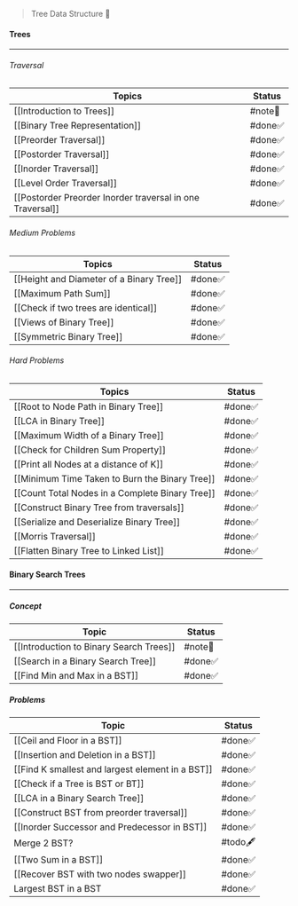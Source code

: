 > Tree Data Structure 🎄
#### Trees
---
###### Traversal
| Topics                                                    | Status  |
| --------------------------------------------------------- | ------- |
| [[Introduction to Trees]]                           | #note📃 |
| [[Binary Tree Representation]]                            | #done✅  |
| [[Preorder Traversal]]                                    | #done✅  |
| [[Postorder Traversal]]                                   | #done✅  |
| [[Inorder Traversal]]                                     | #done✅  |
| [[Level Order Traversal]]                                 | #done✅  |
| [[Postorder Preorder Inorder traversal in one Traversal]] | #done✅  |
###### Medium Problems
| Topics                                   | Status |
| ---------------------------------------- | ------ |
| [[Height and Diameter of a Binary Tree]] | #done✅ |
| [[Maximum Path Sum]]                     | #done✅ |
| [[Check if two trees are identical]]     | #done✅ |
| [[Views of Binary Tree]]                 | #done✅ |
| [[Symmetric Binary Tree]]                | #done✅ |
###### Hard Problems
| Topics                                          | Status  |
| ----------------------------------------------- | ------- |
| [[Root to Node Path in Binary Tree]]            | #done✅  |
| [[LCA in Binary Tree]]                          | #done✅  |
| [[Maximum Width of a Binary Tree]]              | #done✅  |
| [[Check for Children Sum Property]]             | #done✅  |
| [[Print all Nodes at a distance of K]]          | #done✅  |
| [[Minimum Time Taken to Burn the Binary Tree]]  | #done✅  |
| [[Count Total Nodes in a Complete Binary Tree]] | #done✅  |
| [[Construct Binary Tree from traversals]]       | #done✅  |
| [[Serialize and Deserialize Binary Tree]]       | #done✅  |
| [[Morris Traversal]]                            | #done✅  |
| [[Flatten Binary Tree to Linked List]]          | #done✅  |
#### Binary Search Trees
---
##### Concept
| Topic                                   | Status  |
| --------------------------------------- | ------- |
| [[Introduction to Binary Search Trees]] | #note📃 |
| [[Search in a Binary Search Tree]]      | #done✅  |
| [[Find Min and Max in a BST]]           | #done✅  |
##### Problems
| Topic                                            | Status   |
| ------------------------------------------------ | -------- |
| [[Ceil and Floor in a BST]]                      | #done✅   |
| [[Insertion and Deletion in a BST]]              | #done✅   |
| [[Find K smallest and largest element in a BST]] | #done✅   |
| [[Check if a Tree is BST or BT]]                 | #done✅   |
| [[LCA in a Binary Search Tree]]                  | #done✅   |
| [[Construct BST from preorder traversal]]        | #done✅   |
| [[Inorder Successor and Predecessor in BST]]     | #done✅   |
| Merge 2 BST?                                     | #todo🖋️ |
| [[Two Sum in a BST]]                             | #done✅   |
| [[Recover BST with two nodes swapper]]           | #done✅   |
| Largest BST in a BST                             | #done✅   |

